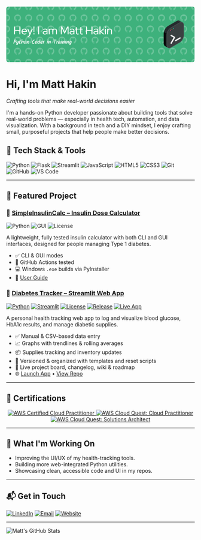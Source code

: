 <p align="center">
    <img src="https://github.com/mattyhakin/mattyhakin/blob/main/header.png?raw=true" alt="Hi I'm Matt Hakin"/>

# Hi, I'm Matt Hakin

*Crafting tools that make real-world decisions easier*

I'm a hands-on Python developer passionate about building tools that solve real-world problems — especially in health tech, automation, and data visualization. With a background in tech and a DIY mindset, I enjoy crafting small, purposeful projects that help people make better decisions.

## 🧰 Tech Stack & Tools

![Python](https://img.shields.io/badge/Python-5c915f?style=flat&logo=python&logoColor=white)
![Flask](https://img.shields.io/badge/Flask-5c915f?style=flat&logo=flask&logoColor=white)
![Streamlit](https://img.shields.io/badge/Streamlit-5c915f?style=flat&logo=streamlit&logoColor=white)
![JavaScript](https://img.shields.io/badge/JavaScript-5c915f?style=flat&logo=javascript&logoColor=white)
![HTML5](https://img.shields.io/badge/HTML5-5c915f?style=flat&logo=html5&logoColor=white)
![CSS3](https://img.shields.io/badge/CSS3-5c915f?style=flat&logo=css3&logoColor=white)
![Git](https://img.shields.io/badge/Git-5c915f?style=flat&logo=git&logoColor=white)
![GitHub](https://img.shields.io/badge/GitHub-5c915f?style=flat&logo=github&logoColor=white)
![VS Code](https://img.shields.io/badge/VS_Code-5c915f?style=flat&logo=visual-studio-code&logoColor=white)

---

## 🚀 Featured Project

### 🧪 [SimpleInsulinCalc – Insulin Dose Calculator](https://github.com/mattyhakin/insulin-calculator-simple)
![Python](https://img.shields.io/badge/Python-3.10+-blue.svg)
![GUI](https://img.shields.io/badge/GUI-Tkinter-green.svg)
![License](https://img.shields.io/badge/license-MIT-brightgreen)

A lightweight, fully tested insulin calculator with both CLI and GUI interfaces, designed for people managing Type 1 diabetes.

- ✅ CLI & GUI modes
- 🧪 GitHub Actions tested
- 💻 Windows `.exe` builds via PyInstaller
- 📘 [User Guide](https://mattyhakin.github.io/insulin-calculator-simple/)

### 💉 [Diabetes Tracker – Streamlit Web App](https://github.com/mattyhakin/glucose_tracker)
[![Python](https://img.shields.io/badge/Python-3.12+-blue.svg)](https://www.python.org/)
[![Streamlit](https://img.shields.io/badge/UI-Streamlit-ff4b4b.svg?logo=streamlit&logoColor=white)](https://streamlit.io/)
[![License](https://img.shields.io/github/license/mattyhakin/glucose_tracker?style=flat-square)](https://github.com/mattyhakin/glucose_tracker/blob/main/LICENSE)
[![Release](https://img.shields.io/github/v/release/mattyhakin/glucose_tracker?label=release&color=success&style=flat-square)](https://github.com/mattyhakin/glucose_tracker/releases)
[![Live App](https://img.shields.io/badge/Live_App-Click_to_Open-brightgreen?logo=streamlit&style=flat-square)](https://glucosetracker-4nhbmymvcbnhqdgpx79vjn.streamlit.app)

A personal health tracking web app to log and visualize blood glucose, HbA1c results, and manage diabetic supplies.

- ✅ Manual & CSV-based data entry  
- 📈 Graphs with trendlines & rolling averages  
- 📦 Supplies tracking and inventory updates  
- 🧪 Versioned & organized with templates and reset scripts  
- 📁 Live project board, changelog, wiki & roadmap  
- 🌐 [Launch App](https://glucosetracker-4nhbmymvcbnhqdgpx79vjn.streamlit.app) • [View Repo](https://github.com/mattyhakin/glucose_tracker)

---

## 🏅 Certifications

<p align="center">
  <a href="https://www.credly.com/earner/earned/badge/0da33f8a-b153-4478-a082-85f9a9d0dce3">
    <img src="https://images.credly.com/size/680x680/images/00634f82-b07f-4bbd-a6bb-53de397fc3a6/image.png" width="120" alt="AWS Certified Cloud Practitioner"/>
  </a>
  <a href="https://www.credly.com/earner/earned/badge/c619e690-971f-4425-8082-461ae4d7a55a">
    <img src="https://images.credly.com/size/680x680/images/2784d0d8-327c-406f-971e-9f0e15097003/image.png" width="120" alt="AWS Cloud Quest: Cloud Practitioner"/>
  </a>
  <a href="https://www.credly.com/earner/earned/badge/7fcade8d-fab4-40c7-bd72-ff2d600161ef">
    <img src="https://images.credly.com/size/680x680/images/9e9e7ef7-384f-4636-8743-1b89a68fb46b/image.png" width="120" alt="AWS Cloud Quest: Solutions Architect"/>
  </a>
</p>

---

## 🔭 What I'm Working On

- Improving the UI/UX of my health-tracking tools.
- Building more web-integrated Python utilities.
- Showcasing clean, accessible code and UI in my repos.

---

## 📬 Get in Touch

[![LinkedIn](https://img.shields.io/badge/LinkedIn-5c915f?style=flat&logo=linkedin&logoColor=white)](https://www.linkedin.com/in/mattyhakin/)
[![Email](https://img.shields.io/badge/Email-5c915f?style=flat&logo=gmail&logoColor=white)](mailto:yourname@example.com)
[![Website](https://img.shields.io/badge/Website-5c915f?style=flat&logo=google-chrome&logoColor=white)](https://mattyhakin.github.io)

---

![Matt's GitHub Stats](https://github-readme-stats.vercel.app/api?username=mattyhakin&show_icons=true&title_color=5c915f&icon_color=5c915f&text_color=333&bg_color=ffffff)
